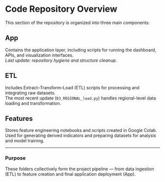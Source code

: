 # Code Repository Overview

This section of the repository is organized into three main components:

## App
Contains the application layer, including scripts for running the dashboard, APIs, and visualization interfaces.  
_Last update: repository hygiene and structure cleanup._

## ETL
Includes Extract–Transform–Load (ETL) scripts for processing and integrating raw datasets.  
The most recent update (`03_REGIONAL_load.py`) handles regional-level data loading and transformation.

## Features
Stores feature engineering notebooks and scripts created in Google Colab.  
Used for generating derived indicators and preparing datasets for analysis and model training.

---

### Purpose
These folders collectively form the project pipeline — from data ingestion (ETL) to feature creation and final application deployment (App).

